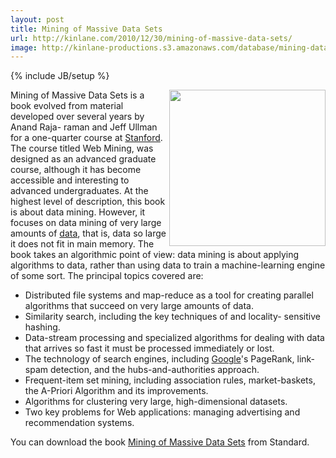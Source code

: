 ```yaml
---
layout: post
title: Mining of Massive Data Sets
url: http://kinlane.com/2010/12/30/mining-of-massive-data-sets/
image: http://kinlane-productions.s3.amazonaws.com/database/mining-data-sets.jpg
---
```

{% include JB/setup %}
<p>
     <img src="http://kinlane-productions.s3.amazonaws.com/database/mining-data-sets.jpg" alt="" width="250" align="right" />Mining of Massive Data Sets is a book evolved from material developed over several years by Anand Raja- raman and Jeff Ullman for a one-quarter course at <a href="http://www.stanford.edu/" target="_blank">Stanford</a>. The course titled Web Mining, was designed as an advanced graduate course, although it has become accessible and interesting to advanced undergraduates. At the highest level of description, this book is about data mining. However, it focuses on data mining of very large amounts of <a href="../category/data-20/">data</a>, that is, data so large it does not fit in main memory. The book takes an algorithmic point of view: data mining is about applying algorithms to data, rather than using data to train a machine-learning engine of some sort. The principal topics covered are:
</p>
<ul class="mainlist">
     <li>Distributed file systems and map-reduce as a tool for creating parallel algorithms that succeed on very large amounts of data.
     </li>
     <li>Similarity search, including the key techniques of and locality- sensitive hashing.
     </li>
     <li>Data-stream processing and specialized algorithms for dealing with data that arrives so fast it must be processed immediately or lost.
     </li>
     <li>The technology of search engines, including <a href="http://www.kinlane.com/category/google/">Google</a>'s PageRank, link-spam detection, and the hubs-and-authorities approach.
     </li>
     <li>Frequent-item set mining, including association rules, market-baskets, the A-Priori Algorithm and its improvements.
     </li>
     <li>Algorithms for clustering very large, high-dimensional datasets.
     </li>
     <li>Two key problems for Web applications: managing advertising and recommendation systems.
     </li>
</ul>
<p>
     You can download the book <a href="http://infolab.stanford.edu/~ullman/mmds/book.pdf" target="_blank">Mining of Massive Data Sets</a> from Standard.
</p>